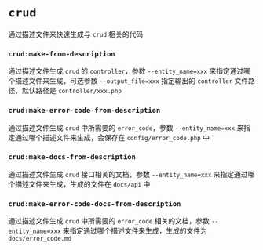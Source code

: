 # `crud`
通过描述文件来快速生成与 `crud` 相关的代码

### `crud:make-from-description`
通过描述文件生成 `crud` 的 `controller`，参数 `--entity_name=xxx` 来指定通过哪个描述文件来生成，可选参数 `--output_file=xxx` 指定输出的 `controller` 文件路径，默认路径是 `controller/xxx.php`

### `crud:make-error-code-from-description`
通过描述文件生成 `crud` 中所需要的 `error_code`，参数 `--entity_name=xxx` 来指定通过哪个描述文件来生成，会保存在 `config/error_code.php` 中

### `crud:make-docs-from-description`
通过描述文件生成 `crud` 接口相关的文档，参数 `--entity_name=xxx` 来指定通过哪个描述文件来生成，生成的文件在 `docs/api` 中

### `crud:make-error-code-docs-from-description`
通过描述文件生成 `crud` 中所需要的 `error_code` 相关的文档，参数 `--entity_name=xxx` 来指定通过哪个描述文件来生成，生成的文件为 `docs/error_code.md`